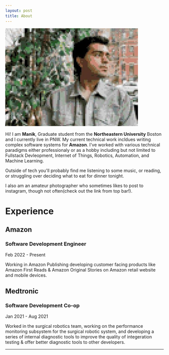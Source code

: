 ```yaml
---
layout: post
title: About
---
```

<img src="/assets/picture.jpg" class="me">

Hi! I am <b>Manik</b>, Graduate student from the <b>Northeastern University</b> Boston and I currently live in PNW. My current technical work incldues writing complex software systems for <b>Amazon</b>. I've worked with various technical paradigms either professionaly or as a hobby including but not limited to Fullstack Devleopment, Internet of Things, Robotics, Automation, and Machine Learning. 

Outside of tech you'll probably find me listening to some music, or reading, or struggling over deciding what to eat for dinner tonight.

I also am an amateur photographer who sometimes likes to post to instagram, though not often(check out the link from top bar!).

# Experience

## Amazon
### Software Development Engineer
Feb 2022 - Present

Working in Amazon Publishing developing customer facing products like Amazon First Reads & Amazon Original Stories on Amazon retail website and mobile devices.

## Medtronic
### Software Development Co-op
Jan 2021 - Aug 2021

Worked in the surgical robotics team, working on the performance monitoring subsystem for the surgical robotic system, and developing a series of internal diagnostic tools to improve the quality of integeration testing & offer better diagnostic tools to other developers.

---
